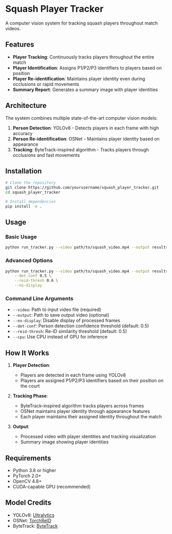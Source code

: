 # Squash Player Tracker

A computer vision system for tracking squash players throughout match videos.

## Features

- **Player Tracking**: Continuously tracks players throughout the entire match
- **Player Identification**: Assigns P1/P2/P3 identifiers to players based on position
- **Player Re-identification**: Maintains player identity even during occlusions or rapid movements
- **Summary Report**: Generates a summary image with player identities

## Architecture

The system combines multiple state-of-the-art computer vision models:

1. **Person Detection**: YOLOv8 - Detects players in each frame with high accuracy 
2. **Person Re-identification**: OSNet - Maintains player identity based on appearance
3. **Tracking**: ByteTrack-inspired algorithm - Tracks players through occlusions and fast movements

## Installation

```bash
# Clone the repository
git clone https://github.com/yourusername/squash_player_tracker.git
cd squash_player_tracker

# Install dependencies
pip install -e .
```

## Usage

### Basic Usage

```bash
python run_tracker.py --video path/to/squash_video.mp4 --output results.mp4
```

### Advanced Options

```bash
python run_tracker.py --video path/to/squash_video.mp4 --output results.mp4 \
    --det-conf 0.5 \
    --reid-thresh 0.6 \
    --no-display
```

### Command Line Arguments

- `--video`: Path to input video file (required)
- `--output`: Path to save output video (optional)
- `--no-display`: Disable display of processed frames
- `--det-conf`: Person detection confidence threshold (default: 0.5)
- `--reid-thresh`: Re-ID similarity threshold (default: 0.5)
- `--cpu`: Use CPU instead of GPU for inference

## How It Works

1. **Player Detection**:
   - Players are detected in each frame using YOLOv8
   - Players are assigned P1/P2/P3 identifiers based on their position on the court

2. **Tracking Phase**:
   - ByteTrack-inspired algorithm tracks players across frames
   - OSNet maintains player identity through appearance features
   - Each player maintains their assigned identity throughout the match

3. **Output**:
   - Processed video with player identities and tracking visualization
   - Summary image showing player identities

## Requirements

- Python 3.8 or higher
- PyTorch 2.0+
- OpenCV 4.8+
- CUDA-capable GPU (recommended)

## Model Credits

- YOLOv8: [Ultralytics](https://github.com/ultralytics/ultralytics)
- OSNet: [TorchReID](https://github.com/KaiyangZhou/deep-person-reid)
- ByteTrack: [ByteTrack](https://github.com/ifzhang/ByteTrack)
